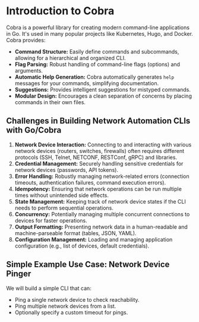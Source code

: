 # Introduction to Cobra

Cobra is a powerful library for creating modern command-line applications in Go. It's used in many popular projects like Kubernetes, Hugo, and Docker. Cobra provides:

  * **Command Structure:** Easily define commands and subcommands, allowing for a hierarchical and organized CLI.
  * **Flag Parsing:** Robust handling of command-line flags (options) and arguments.
  * **Automatic Help Generation:** Cobra automatically generates `help` messages for your commands, simplifying documentation.
  * **Suggestions:** Provides intelligent suggestions for mistyped commands.
  * **Modular Design:** Encourages a clean separation of concerns by placing commands in their own files.

## Challenges in Building Network Automation CLIs with Go/Cobra

1.  **Network Device Interaction:** Connecting to and interacting with various network devices (routers, switches, firewalls) often requires different protocols (SSH, Telnet, NETCONF, RESTConf, gRPC) and libraries.
2.  **Credential Management:** Securely handling sensitive credentials for network devices (passwords, API tokens).
3.  **Error Handling:** Robustly managing network-related errors (connection timeouts, authentication failures, command execution errors).
4.  **Idempotency:** Ensuring that network operations can be run multiple times without unintended side effects.
5.  **State Management:** Keeping track of network device states if the CLI needs to perform sequential operations.
6.  **Concurrency:** Potentially managing multiple concurrent connections to devices for faster operations.
7.  **Output Formatting:** Presenting network data in a human-readable and machine-parseable format (tables, JSON, YAML).
8.  **Configuration Management:** Loading and managing application configuration (e.g., list of devices, default credentials).

## Simple Example Use Case: Network Device Pinger

We will build a simple CLI that can:

  * Ping a single network device to check reachability.
  * Ping multiple network devices from a list.
  * Optionally specify a custom timeout for pings.


